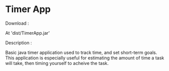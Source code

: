 Timer App
===
Download : 

At 'dist/TimerApp.jar'


Description : 

Basic java timer application used to track time, and set short-term goals. This application is especially useful for estimating the amount of time a task will take, then timing yourself to acheive the task.


